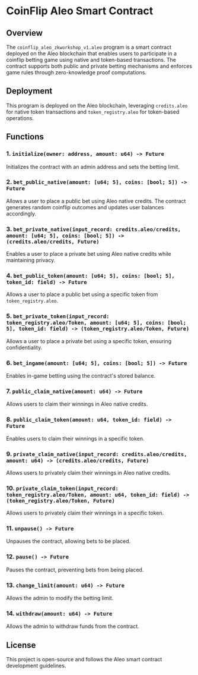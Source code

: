 # CoinFlip Aleo Smart Contract

## Overview

The `coinflip_aleo_zkworkshop_v1.aleo` program is a smart contract deployed on the Aleo blockchain that enables users to participate in a coinflip betting game using native and token-based transactions. The contract supports both public and private betting mechanisms and enforces game rules through zero-knowledge proof computations.

## Deployment

This program is deployed on the Aleo blockchain, leveraging `credits.aleo` for native token transactions and `token_registry.aleo` for token-based operations.

## Functions

### 1. `initialize(owner: address, amount: u64) -> Future`

Initializes the contract with an admin address and sets the betting limit.

### 2. `bet_public_native(amount: [u64; 5], coins: [bool; 5]) -> Future`

Allows a user to place a public bet using Aleo native credits. The contract generates random coinflip outcomes and updates user balances accordingly.

### 3. `bet_private_native(input_record: credits.aleo/credits, amount: [u64; 5], coins: [bool; 5]) -> (credits.aleo/credits, Future)`

Enables a user to place a private bet using Aleo native credits while maintaining privacy.

### 4. `bet_public_token(amount: [u64; 5], coins: [bool; 5], token_id: field) -> Future`

Allows a user to place a public bet using a specific token from `token_registry.aleo`.

### 5. `bet_private_token(input_record: token_registry.aleo/Token, amount: [u64; 5], coins: [bool; 5], token_id: field) -> (token_registry.aleo/Token, Future)`

Allows a user to place a private bet using a specific token, ensuring confidentiality.

### 6. `bet_ingame(amount: [u64; 5], coins: [bool; 5]) -> Future`

Enables in-game betting using the contract's stored balance.

### 7. `public_claim_native(amount: u64) -> Future`

Allows users to claim their winnings in Aleo native credits.

### 8. `public_claim_token(amount: u64, token_id: field) -> Future`

Enables users to claim their winnings in a specific token.

### 9. `private_claim_native(input_record: credits.aleo/credits, amount: u64) -> (credits.aleo/credits, Future)`

Allows users to privately claim their winnings in Aleo native credits.

### 10. `private_claim_token(input_record: token_registry.aleo/Token, amount: u64, token_id: field) -> (token_registry.aleo/Token, Future)`

Allows users to privately claim their winnings in a specific token.

### 11. `unpause() -> Future`

Unpauses the contract, allowing bets to be placed.

### 12. `pause() -> Future`

Pauses the contract, preventing bets from being placed.

### 13. `change_limit(amount: u64) -> Future`

Allows the admin to modify the betting limit.

### 14. `withdraw(amount: u64) -> Future`

Allows the admin to withdraw funds from the contract.

## License

This project is open-source and follows the Aleo smart contract development guidelines.
